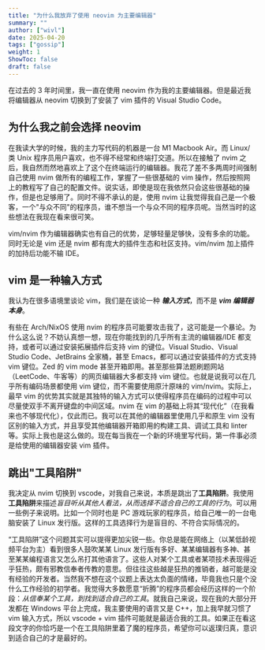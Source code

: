 ```yaml
---
title: "为什么我放弃了使用 neovim 为主要编辑器"
summary: ""
author: ["wivl"]
date: 2025-04-20
tags: ["gossip"]
weight: 1
ShowToc: false
draft: false
---
```


在过去的 3 年时间里，我一直在使用 neovim 作为我的主要编辑器。但是最近我将编辑器从 neovim 切换到了安装了 vim 插件的 Visual Studio Code。

## 为什么我之前会选择 neovim

在我读大学的时候，我的主力写代码的机器是一台 M1 Macbook Air。而 Linux/类 Unix 程序员用户喜欢，也不得不经常和终端打交道。所以在接触了 nvim 之后，我自然而然地喜欢上了这个在终端运行的编辑器。我花了差不多两周时间强制自己使用 nvim 做所有的编程工作，掌握了一些很基础的 vim 操作，然后按照网上的教程写了自己的配置文件。说实话，即使是现在我依然只会这些很基础的操作，但是也足够用了。同时不得不承认的是，使用 nvim 让我觉得我自己是一个极客，一个"与众不同"的程序员，谁不想当一个与众不同的程序员呢。当然当时的这些想法在我现在看来很可笑。

vim/nvim 作为编辑器确实也有自己的优势，足够轻量足够快，没有多余的功能。同时无论是 vim 还是 nvim 都有庞大的插件生态和社区支持。vim/nvim 加上插件的加持后功能不输 IDE。

## vim 是一种输入方式

我认为在很多语境里谈论 vim，我们是在谈论一种 ***输入方式***，而不是 ***vim 编辑器本身***。

有些在 Arch/NixOS 使用 nvim 的程序员可能要攻击我了，这可能是一个暴论。为什么这么说？不妨认真想一想，现在你能找到的几乎所有主流的编辑器/IDE 都支持，或者可以通过安装拓展插件后支持 vim 的键位。Visual Studio、Visual Studio Code、JetBrains 全家桶，甚至 Emacs，都可以通过安装插件的方式支持 vim 键位。Zed 的 vim mode 甚至开箱即用。甚至那些算法题刷题网站（LeetCode、牛客等）的网页编辑器大多都支持 vim 键位。也就是说我可以在几乎所有编码场景都使用 vim 键位，而不需要使用原汁原味的 vim/nvim。实际上，最早 vim 的优势其实就是其独特的输入方式可以使得程序员在编码的过程中可以尽量使双手不离开键盘的中间区域。nvim 在 vim 的基础上将其“现代化”（在我看来也不够现代化），仅此而已。我可以在其他的编辑器里使用几乎和原生 vim 没有区别的输入方式，并且享受其他编辑器开箱即用的构建工具、调试工具和 linter 等。实际上我也是这么做的。现在每当我在一个新的环境里写代码，第一件事必须是给使用的编辑器安装 vim 插件。

## 跳出"工具陷阱"

我决定从 nvim 切换到 vscode，对我自己来说，本质是跳出了**工具陷阱**。我使用**工具陷阱**来描述*盲目听从其他人看法，从而选择不适合自己的工具的行为*。可以用一些例子来说明。比如一个同时也是 PC 游戏玩家的程序员，给自己唯一的一台电脑安装了 Linux 发行版。这样的工具选择行为是盲目的、不符合实际情况的。

“工具陷阱”这个问题其实可以提得更加尖锐一些。你总是能在网络上（以某低龄视频平台为主）看到很多人鼓吹某某 Linux 发行版有多好、某某编辑器有多神、甚至某某编程语言又怎么吊打其他语言了。这些人对某个工具或者某项技术表现得近乎狂热，颇有邪教信奉者传教的意思。但往往这些越是狂热的推销者，越可能是没有经验的开发者。当然我不想在这个议题上表达太负面的情绪，毕竟我也只是个没什么工作经验的初学者。我觉得大多数愿意“折腾”的程序员都会经历这样的一个阶段：*从信奉某个工具，到找到适合自己的工具*。就我自己来说，现在我的大部分开发都在 Windows 平台上完成，我主要使用的语言又是 C++，加上我早就习惯了 vim 输入方式，所以 vscode + vim 插件可能就是最适合我的工具。如果正在看这段文字的你恰巧是一个在工具陷阱里着了魔的程序员，希望你可以返璞归真，意识到适合自己的才是最好的。